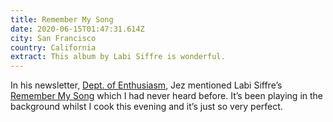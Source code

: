 ```yaml
---
title: Remember My Song
date: 2020-06-15T01:47:31.614Z
city: San Francisco
country: California
extract: This album by Labi Siffre is wonderful.
---
```

In his newsletter, [Dept. of Enthusiasm](https://jezburrows.com/enthusiasm/), Jez mentioned Labi Siffre’s [Remember My Song](https://www.youtube.com/watch?v=a25L_FZgEr4) which I had never heard before. It’s been playing in the background whilst I cook this evening and it’s just so very perfect.